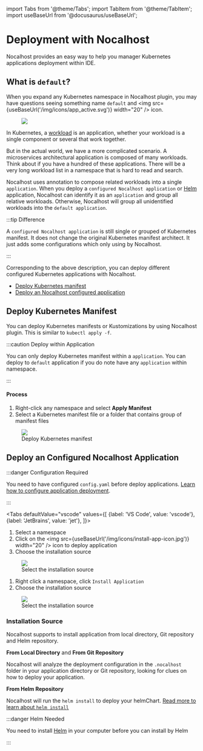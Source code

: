 import Tabs from '@theme/Tabs';
import TabItem from '@theme/TabItem';
import useBaseUrl from '@docusaurus/useBaseUrl';

# Deployment with Nocalhost

Nocalhost provides an easy way to help you manager Kubernetes applications deployment within IDE.

## What is `default`?

When you expand any Kubernetes namespace in Nocalhost plugin, you may have questions seeing something name `default` and <img src={useBaseUrl('/img/icons/app_active.svg')} width="20" /> icon.

<figure className="img-frame">
  <img className="gif-img" src={useBaseUrl('/img/plugin/default-app.png')} />
</figure>

In Kubernetes, a [workload](https://kubernetes.io/docs/concepts/workloads/) is an application, whether your workload is a single component or several that work together. 

But in the actual world, we have a more complicated scenario. A microservices architectural application is composed of many workloads.
Think about if you have a hundred of these applications. There will be a very long workload list in a namespace that is hard to read and search. 

Nocalhost uses annotation to compose related workloads into a single `application`.  When you deploy a `configured Nocalhost application` or [Helm](https://helm.sh/) application, Nocalhost can identify it as an `application` and group all relative workloads. Otherwise, Nocalhost will group all unidentified workloads into the `default application`.

:::tip Difference

A `configured Nocalhost application` is still single or grouped of Kubernetes manifest. It does not change the original Kubernetes manifest architect. It just adds some configurations which only using by Nocalhost.

:::

Corresponding to the above description, you can deploy different configured Kubernetes applications with Nocalhost. 

- [Deploy Kubernetes manifest](#deploy-kubernetes-manifest)
- [Deploy an Nocalhost configured application](#deploy-an-configured-nocalhost-application)

## Deploy Kubernetes Manifest

You can deploy Kubernetes manifests or Kustomizations by using Nocalhost plugin. This is similar to `kubectl apply -f`.

:::caution Deploy within Application

You can only deploy Kubernetes manifest within a `application`. You can deploy to `default` application if you do note have any `application` within namespace.

:::

#### Process

1. Right-click any namespace and select **Apply Manifest**
2. Select a Kubernetes manifest file or a folder that contains group of manifest files

<figure className="img-frame">
  <img className="gif-img" src={useBaseUrl('/img/plugin/deploy-manifest.gif')} />
  <figcaption>Deploy Kubernetes manifest</figcaption>
</figure>

## Deploy an Configured Nocalhost Application

:::danger Configuration Required

You need to have configured `config.yaml` before deploy applications. [Learn how to configure application deployment](../../config/config-deployment-quickstart.md).

:::

<Tabs
  defaultValue="vscode"
  values={[
    {label: 'VS Code', value: 'vscode'},
    {label: 'JetBrains', value: 'jet'},
  ]}>
<TabItem value="vscode">

1. Select a namespace
2. Click on the <img src={useBaseUrl('/img/icons/install-app-icon.jpg')} width="20" /> icon to deploy application
3. Choose the installation source

<figure className="img-frame">
  <img className="gif-img" src={useBaseUrl('/img/plugin/vs-install-app.png')} />
  <figcaption>Select the installation source</figcaption>
</figure>

</TabItem>
  
<TabItem value="jet">

1. Right click a namespace, click `Install Application`
3. Choose the installation source

<figure className="img-frame">
  <img className="gif-img" src={useBaseUrl('/img/plugin/jb-install-app.png')} />
  <figcaption>Select the installation source</figcaption>
</figure>

</TabItem>
</Tabs>

### Installation Source

Nocalhost supports to install application from local directory, Git repository and Helm repository.

**From Local Directory** and **From Git Repository**

Nocalhost will analyze the deployment configuration in the `.nocalhost` folder in your application directory or Git repository, looking for clues on how to deploy your application.

**From Helm Repository**

Nocalhost will run the `helm install` to deploy your helmChart. [Read more to learn about `helm install`](https://helm.sh/docs/helm/helm_install/)

:::danger Helm Needed

You need to install [Helm](https://helm.sh) in your computer before you can install by Helm

:::